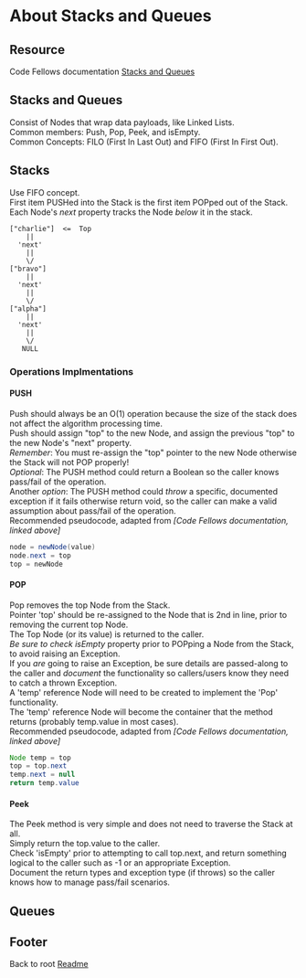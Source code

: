 # About Stacks and Queues

## Resource

Code Fellows documentation [Stacks and Queues](https://codefellows.github.io/common_curriculum/data_structures_and_algorithms/Code_401/class-10/resources/stacks_and_queues.html)  

## Stacks and Queues

Consist of Nodes that wrap data payloads, like Linked Lists.  
Common members: Push, Pop, Peek, and isEmpty.  
Common Concepts: FILO (First In Last Out) and FIFO (First In First Out).  

## Stacks

Use FIFO concept.  
First item PUSHed into the Stack is the first item POPped out of the Stack.  
Each Node's *next* property tracks the Node *below* it in the stack.  

```text
["charlie"]  <=  Top
    ||
  'next'
    ||
    \/
["bravo"]
    ||
  'next'
    ||
    \/
["alpha"]
    ||
  'next'
    ||
    \/
   NULL
```

### Operations Implmentations

#### PUSH

Push should always be an O(1) operation because the size of the stack does not affect the algorithm processing time.  
Push should assign "top" to the new Node, and assign the previous "top" to the new Node's "next" property.  
*Remember*: You must re-assign the "top" pointer to the new Node otherwise the Stack will not POP properly!  
*Optional*: The PUSH method could return a Boolean so the caller knows pass/fail of the operation.  
Another *option*: The PUSH method could *throw* a specific, documented exception if it fails otherwise return void, so the caller can make a valid assumption about pass/fail of the operation.  
Recommended pseudocode, adapted from *[Code Fellows documentation, linked above]*

```java
node = newNode(value)
node.next = top
top = newNode
```

#### POP

Pop removes the top Node from the Stack.  
Pointer 'top' should be re-assigned to the Node that is 2nd in line, prior to removing the current top Node.  
The Top Node (or its value) is returned to the caller.  
*Be sure to check isEmpty* property prior to POPping a Node from the Stack, to avoid raising an Exception.  
If you *are* going to raise an Exception, be sure details are passed-along to the caller and *document* the functionality so callers/users know they need to catch a thrown Exception.  
A 'temp' reference Node will need to be created to implement the 'Pop' functionality.  
The 'temp' reference Node will become the container that the method returns (probably temp.value in most cases).  
Recommended pseudocode, adapted from *[Code Fellows documentation, linked above]*  

```java
Node temp = top
top = top.next
temp.next = null
return temp.value
```

#### Peek

The Peek method is very simple and does not need to traverse the Stack at all.  
Simply return the top.value to the caller.  
Check 'isEmpty' prior to attempting to call top.next, and return something logical to the caller such as -1 or an appropriate Exception.  
Document the return types and exception type (if throws) so the caller knows how to manage pass/fail scenarios.  

## Queues

## Footer

Back to root [Readme](../README.md)
